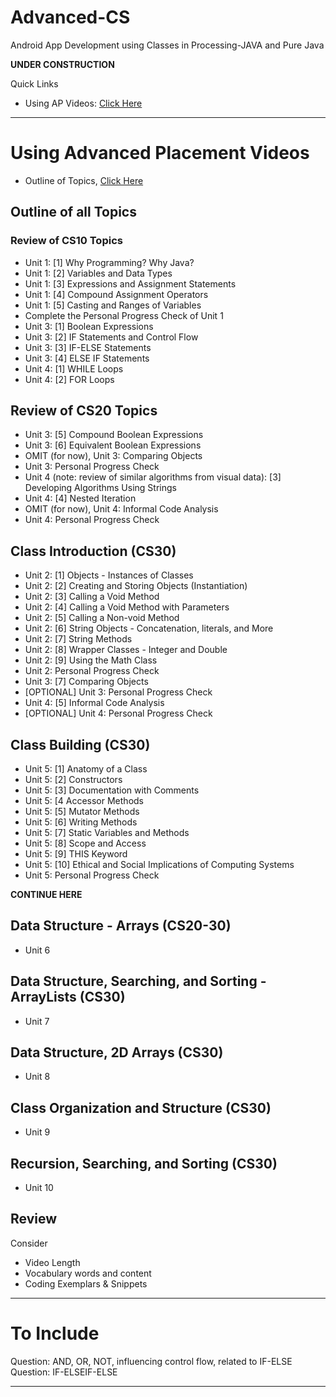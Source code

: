 # Advanced-CS
Android App Development using Classes in Processing-JAVA and Pure Java

**UNDER CONSTRUCTION**

Quick Links
- Using AP Videos: <a href="https://github.com/MercersKitchen/Advanced-CS#using-advanced-placement-videos">Click Here</a>

---

# Using Advanced Placement Videos
- Outline of Topics, <a href="https://github.com/MercersKitchen/Advanced-CS#outline-of-all-topics">Click Here</a>

## Outline of all Topics

### Review of CS10 Topics
- Unit 1: [1] Why Programming? Why Java?
- Unit 1: [2] Variables and Data Types
- Unit 1: [3] Expressions and Assignment Statements
- Unit 1: [4] Compound Assignment Operators
- Unit 1: [5] Casting and Ranges of Variables
- Complete the Personal Progress Check of Unit 1
- Unit 3: [1] Boolean Expressions
- Unit 3: [2] IF Statements and Control Flow
- Unit 3: [3] IF-ELSE Statements
- Unit 3: [4] ELSE IF Statements
- Unit 4: [1] WHILE Loops
- Unit 4: [2] FOR Loops

## Review of CS20 Topics
- Unit 3: [5] Compound Boolean Expressions
- Unit 3: [6] Equivalent Boolean Expressions
- OMIT (for now), Unit 3: Comparing Objects
- Unit 3: Personal Progress Check
- Unit 4 (note: review of similar algorithms from visual data): [3] Developing Algorithms Using Strings
- Unit 4: [4] Nested Iteration
- OMIT (for now), Unit 4: Informal Code Analysis
- Unit 4: Personal Progress Check

## Class Introduction (CS30)
- Unit 2: [1] Objects - Instances of Classes
- Unit 2: [2] Creating and Storing Objects (Instantiation)
- Unit 2: [3] Calling a Void Method
- Unit 2: [4] Calling a Void Method with Parameters
- Unit 2: [5] Calling a Non-void Method
- Unit 2: [6] String Objects - Concatenation, literals, and More
- Unit 2: [7] String Methods
- Unit 2: [8] Wrapper Classes - Integer and Double
- Unit 2: [9] Using the Math Class
- Unit 2: Personal Progress Check
- Unit 3: [7] Comparing Objects
- [OPTIONAL] Unit 3: Personal Progress Check
- Unit 4: [5] Informal Code Analysis
- [OPTIONAL] Unit 4: Personal Progress Check

## Class Building (CS30)
- Unit 5: [1] Anatomy of a Class
- Unit 5: [2] Constructors
- Unit 5: [3] Documentation with Comments
- Unit 5: [4 Accessor Methods
- Unit 5: [5] Mutator Methods
- Unit 5: [6] Writing Methods
- Unit 5: [7] Static Variables and Methods
- Unit 5: [8] Scope and Access
- Unit 5: [9] THIS Keyword
- Unit 5: [10] Ethical and Social Implications of Computing Systems
- Unit 5: Personal Progress Check

**CONTINUE HERE**


## Data Structure - Arrays (CS20-30)
- Unit 6

## Data Structure, Searching, and Sorting - ArrayLists (CS30)
- Unit 7

## Data Structure, 2D Arrays (CS30)
- Unit 8

## Class Organization and Structure (CS30)
- Unit 9

## Recursion, Searching, and Sorting (CS30)
- Unit 10

## Review



Consider
- Video Length
- Vocabulary words and content
- Coding Exemplars & Snippets

---

# To Include

Question: AND, OR, NOT, influencing control flow, related to IF-ELSE
Question: IF-ELSEIF-ELSE

---
